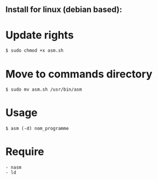 ## Install for linux (debian based):

# Update rights
    $ sudo chmod +x asm.sh

# Move to commands directory
    $ sudo mv asm.sh /usr/bin/asm

# Usage
    $ asm (-d) nom_programme

# Require
    - nasm
    - ld
